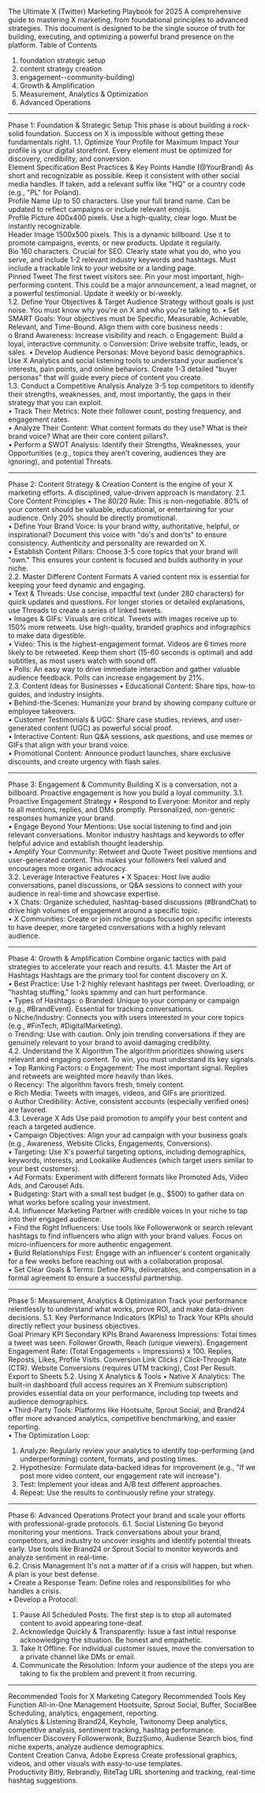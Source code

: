 The Ultimate X (Twitter) Marketing Playbook for 2025
A comprehensive guide to mastering X marketing, from foundational principles to advanced strategies. This document is designed to be the single source of truth for building, executing, and optimizing a powerful brand presence on the platform.
Table of Contents
1.	foundation strategic setup
2.	content strategy creation
3.	engagement--community-building)
4.	 Growth & Amplification
5.	Measurement, Analytics & Optimization
6.	 Advanced Operations
________________________________________
Phase 1: Foundation & Strategic Setup
This phase is about building a rock-solid foundation. Success on X is impossible without getting these fundamentals right.
1.1. Optimize Your Profile for Maximum Impact
Your profile is your digital storefront. Every element must be optimized for discovery, credibility, and conversion.   
Element	Specification	Best Practices & Key Points
Handle (@YourBrand)	As short and recognizable as possible.	Keep it consistent with other social media handles. If taken, add a relevant suffix like "HQ" or a country code (e.g., "PL" for Poland).   
Profile Name	Up to 50 characters.	Use your full brand name. Can be updated to reflect campaigns or include relevant emojis.   
Profile Picture	400x400 pixels.	Use a high-quality, clear logo. Must be instantly recognizable.   
Header Image	1500x500 pixels.	This is a dynamic billboard. Use it to promote campaigns, events, or new products. Update it regularly.   
Bio	160 characters.	Crucial for SEO. Clearly state what you do, who you serve, and include 1-2 relevant industry keywords and hashtags. Must include a trackable link to your website or a landing page.   
Pinned Tweet	The first tweet visitors see.	Pin your most important, high-performing content. This could be a major announcement, a lead magnet, or a powerful testimonial. Update it weekly or bi-weekly.   
1.2. Define Your Objectives & Target Audience
Strategy without goals is just noise. You must know why you're on X and who you're talking to.
•	Set SMART Goals: Your objectives must be Specific, Measurable, Achievable, Relevant, and Time-Bound. Align them with core business needs :   
o	Brand Awareness: Increase visibility and reach.
o	Engagement: Build a loyal, interactive community.
o	Conversion: Drive website traffic, leads, or sales.
•	Develop Audience Personas: Move beyond basic demographics. Use X Analytics and social listening tools to understand your audience's interests, pain points, and online behaviors. Create 1-3 detailed "buyer personas" that will guide every piece of content you create.   
1.3. Conduct a Competitive Analysis
Analyze 3-5 top competitors to identify their strengths, weaknesses, and, most importantly, the gaps in their strategy that you can exploit.   
•	Track Their Metrics: Note their follower count, posting frequency, and engagement rates.   
•	Analyze Their Content: What content formats do they use? What is their brand voice? What are their core content pillars?.   
•	Perform a SWOT Analysis: Identify their Strengths, Weaknesses, your Opportunities (e.g., topics they aren't covering, audiences they are ignoring), and potential Threats.   
________________________________________
Phase 2: Content Strategy & Creation
Content is the engine of your X marketing efforts. A disciplined, value-driven approach is mandatory.
2.1. Core Content Principles
•	The 80/20 Rule: This is non-negotiable. 80% of your content should be valuable, educational, or entertaining for your audience. Only 20% should be directly promotional.   
•	Define Your Brand Voice: Is your brand witty, authoritative, helpful, or inspirational? Document this voice with "do's and don'ts" to ensure consistency. Authenticity and personality are rewarded on X.   
•	Establish Content Pillars: Choose 3-5 core topics that your brand will "own." This ensures your content is focused and builds authority in your niche.   
2.2. Master Different Content Formats
A varied content mix is essential for keeping your feed dynamic and engaging.   
•	Text & Threads: Use concise, impactful text (under 280 characters) for quick updates and questions. For longer stories or detailed explanations, use Threads to create a series of linked tweets.   
•	Images & GIFs: Visuals are critical. Tweets with images receive up to 150% more retweets. Use high-quality, branded graphics and infographics to make data digestible.   
•	Video: This is the highest-engagement format. Videos are 6 times more likely to be retweeted. Keep them short (15-60 seconds is optimal) and add subtitles, as most users watch with sound off.   
•	Polls: An easy way to drive immediate interaction and gather valuable audience feedback. Polls can increase engagement by 21%.   
2.3. Content Ideas for Businesses
•	Educational Content: Share tips, how-to guides, and industry insights.   
•	Behind-the-Scenes: Humanize your brand by showing company culture or employee takeovers.   
•	Customer Testimonials & UGC: Share case studies, reviews, and user-generated content (UGC) as powerful social proof.   
•	Interactive Content: Run Q&A sessions, ask questions, and use memes or GIFs that align with your brand voice.   
•	Promotional Content: Announce product launches, share exclusive discounts, and create urgency with flash sales.   
________________________________________
Phase 3: Engagement & Community Building
X is a conversation, not a billboard. Proactive engagement is how you build a loyal community.
3.1. Proactive Engagement Strategy
•	Respond to Everyone: Monitor and reply to all mentions, replies, and DMs promptly. Personalized, non-generic responses humanize your brand.   
•	Engage Beyond Your Mentions: Use social listening to find and join relevant conversations. Monitor industry hashtags and keywords to offer helpful advice and establish thought leadership.   
•	Amplify Your Community: Retweet and Quote Tweet positive mentions and user-generated content. This makes your followers feel valued and encourages more organic advocacy.   
3.2. Leverage Interactive Features
•	X Spaces: Host live audio conversations, panel discussions, or Q&A sessions to connect with your audience in real-time and showcase expertise.   
•	X Chats: Organize scheduled, hashtag-based discussions (#BrandChat) to drive high volumes of engagement around a specific topic.   
•	X Communities: Create or join niche groups focused on specific interests to have deeper, more targeted conversations with a highly relevant audience.   
________________________________________
Phase 4: Growth & Amplification
Combine organic tactics with paid strategies to accelerate your reach and results.
4.1. Master the Art of Hashtags
Hashtags are the primary tool for content discovery on X.   
•	Best Practice: Use 1-2 highly relevant hashtags per tweet. Overloading, or "hashtag stuffing," looks spammy and can hurt performance.   
•	Types of Hashtags:
o	Branded: Unique to your company or campaign (e.g., #BrandEvent). Essential for tracking conversations.   
o	Niche/Industry: Connects you with users interested in your core topics (e.g., #FinTech, #DigitalMarketing).   
o	Trending: Use with caution. Only join trending conversations if they are genuinely relevant to your brand to avoid damaging credibility.   
4.2. Understand the X Algorithm
The algorithm prioritizes showing users relevant and engaging content. To win, you must understand its key signals.   
•	Top Ranking Factors:
o	Engagement: The most important signal. Replies and retweets are weighted more heavily than likes.   
o	Recency: The algorithm favors fresh, timely content.   
o	Rich Media: Tweets with images, videos, and GIFs are prioritized.   
o	Author Credibility: Active, consistent accounts (especially verified ones) are favored.   
4.3. Leverage X Ads
Use paid promotion to amplify your best content and reach a targeted audience.   
•	Campaign Objectives: Align your ad campaign with your business goals (e.g., Awareness, Website Clicks, Engagements, Conversions).   
•	Targeting: Use X's powerful targeting options, including demographics, keywords, interests, and Lookalike Audiences (which target users similar to your best customers).   
•	Ad Formats: Experiment with different formats like Promoted Ads, Video Ads, and Carousel Ads.   
•	Budgeting: Start with a small test budget (e.g., $500) to gather data on what works before scaling your investment.   
4.4. Influencer Marketing
Partner with credible voices in your niche to tap into their engaged audience.   
•	Find the Right Influencers: Use tools like Followerwonk or search relevant hashtags to find influencers who align with your brand values. Focus on micro-influencers for more authentic engagement.   
•	Build Relationships First: Engage with an influencer's content organically for a few weeks before reaching out with a collaboration proposal.   
•	Set Clear Goals & Terms: Define KPIs, deliverables, and compensation in a formal agreement to ensure a successful partnership.   
________________________________________
Phase 5: Measurement, Analytics & Optimization
Track your performance relentlessly to understand what works, prove ROI, and make data-driven decisions.
5.1. Key Performance Indicators (KPIs) to Track
Your KPIs should directly reflect your business objectives.   
Goal	Primary KPI	Secondary KPIs
Brand Awareness	Impressions: Total times a tweet was seen.	Follower Growth, Reach (unique viewers).
Engagement	Engagement Rate: (Total Engagements ÷ Impressions) x 100.	Replies, Reposts, Likes, Profile Visits.
Conversion	Link Clicks / Click-Through Rate (CTR).	Website Conversions (requires UTM tracking), Cost Per Result.
Export to Sheets
5.2. Using X Analytics & Tools
•	Native X Analytics: The built-in dashboard (full access requires an X Premium subscription) provides essential data on your performance, including top tweets and audience demographics.   
•	Third-Party Tools: Platforms like Hootsuite, Sprout Social, and Brand24 offer more advanced analytics, competitive benchmarking, and easier reporting.   
•	The Optimization Loop:
1.	Analyze: Regularly review your analytics to identify top-performing (and underperforming) content, formats, and posting times.   
2.	Hypothesize: Formulate data-backed ideas for improvement (e.g., "If we post more video content, our engagement rate will increase").
3.	Test: Implement your ideas and A/B test different approaches.   
4.	Repeat: Use the results to continuously refine your strategy.
________________________________________
Phase 6: Advanced Operations
Protect your brand and scale your efforts with professional-grade protocols.
6.1. Social Listening
Go beyond monitoring your mentions. Track conversations about your brand, competitors, and industry to uncover insights and identify potential threats early. Use tools like Brand24 or Sprout Social to monitor keywords and analyze sentiment in real-time.   
6.2. Crisis Management
It's not a matter of if a crisis will happen, but when. A plan is your best defense.   
•	Create a Response Team: Define roles and responsibilities for who handles a crisis.   
•	Develop a Protocol:
1.	Pause All Scheduled Posts: The first step is to stop all automated content to avoid appearing tone-deaf.   
2.	Acknowledge Quickly & Transparently: Issue a fast initial response acknowledging the situation. Be honest and empathetic.   
3.	Take It Offline: For individual customer issues, move the conversation to a private channel like DMs or email.   
4.	Communicate the Resolution: Inform your audience of the steps you are taking to fix the problem and prevent it from recurring.   
________________________________________
Recommended Tools for X Marketing
Category	Recommended Tools	Key Function
All-in-One Management	Hootsuite, Sprout Social, Buffer, SocialBee	Scheduling, analytics, engagement, reporting.   
Analytics & Listening	Brand24, Keyhole, Twitonomy	Deep analytics, competitive analysis, sentiment tracking, hashtag performance.   
Influencer Discovery	Followerwonk, BuzzSumo, Audiense	Search bios, find niche experts, analyze audience demographics.   
Content Creation	Canva, Adobe Express	Create professional graphics, videos, and other visuals with easy-to-use templates.   
Productivity	Bitly, Rebrandly, RiteTag	URL shortening and tracking, real-time hashtag suggestions.   

